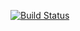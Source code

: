 [![Build Status](https://travis-ci.org/phelisa2020/waiter_webapp.svg?branch=master)](https://travis-ci.org/phelisa2020/waiter_webapp)
